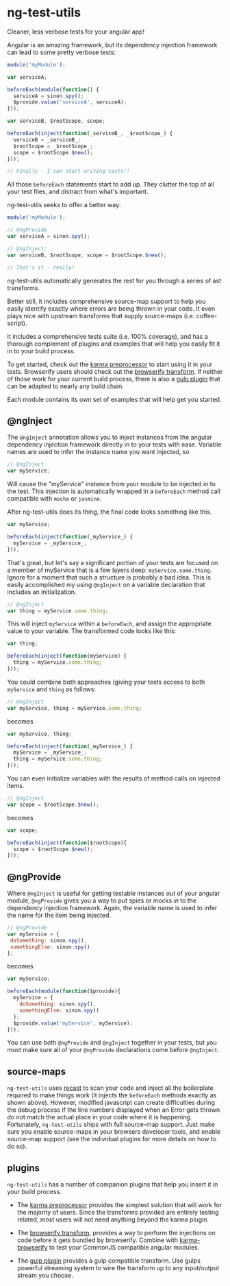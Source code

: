 ng-test-utils
=============
Cleaner, less verbose tests for your angular app!

Angular is an amazing framework, but its dependency injection framework can lead to some pretty verbose tests:

```javascript
module('myModule');

var serviceA;

beforeEach(module(function() {
  serviceA = sinon.spy();
  $provide.value('serviceA', serviceA);
}));

var serviceB, $rootScope, scope;

beforeEach(inject(function(_serviceB_, _$rootScope_) {
  serviceB = _serviceB_;
  $rootScope = _$rootScope_;
  scope = $rootScope.$new();
}));

// Finally - I can start writing tests!!
```

All those `beforeEach` statements start to add up.
They clutter the top of all your test files, and distract from what's important.

ng-test-utils seeks to offer a better way:

```javascript
module('myModule');

// @ngProvide
var serviceA = sinon.spy();

// @ngInject;
var serviceB, $rootScope, scope = $rootScope.$new();

// That's it - really!
```

ng-test-utils automatically generates the rest for you through a series of ast transforms.

Better still, it includes comprehensive source-map support to help you easily identify exactly
where errors are being thrown in your code. It even plays nice with upstream transforms that supply
source-maps (i.e. coffee-script).

It includes a comprehensive tests suite (i.e. 100% coverage), and has a thorough complement
of plugins and examples that will help you easily fit it in to your build process.

To get started, check out the [karma preprocessor](https://github.com/jamestalmage/karma-angular-test-utils)
to start using it in your tests.
Browserify users should check out the [browserify transform](https://github.com/jamestalmage/browserify-angular-test-utils).
If neither of those work for your current build process, there is also a
[gulp plugin](https://github.com/jamestalmage/gulp-angular-test-utils) that can be adapted to nearly any build chain.

Each module contains its own set of examples that will help get you started.

@ngInject
---------
The `@ngInject` annotation allows you to inject instances from the angular dependency injection framework
directly in to your tests with ease. Variable names are used to infer the instance name you want injected, so

```javascript
// @ngInject
var myService;
```

Will cause the "myService" instance from your module to be injected in to the test.
This injection is automatically wrapped in a `beforeEach` method call compatible with `mocha` or `jasmine`.

After ng-test-utils does its thing, the final code looks something like this.

```javascript
var myService;

beforeEach(inject(function(_myService_) {
  myService = _myService_;
}));
```

That's great, but let's say a significant portion of your tests are focused on a member of myService that
is a few layers deep: `myService.some.thing`. Ignore for a moment that such a structure is probably
a bad idea. This is easily accomplished my using `@ngInject` on a variable declaration that includes
an initialization.

```javascript
// @ngInject
var thing = myService.some.thing;
```
This will inject `myService` within a `beforeEach`, and assign the appropriate value to your variable.
The transformed code looks like this:

```javascript
var thing;

beforeEach(inject(function(myService) {
  thing = myService.some.thing;
}));
```

You could combine both approaches (giving your tests access to both `myService` and `thing` as follows:

```javascript
// @ngInject
var myService, thing = myService.some.thing;
```
becomes

```javascript
var myService, thing;

beforeEach(inject(function(_myService_) {
  myService = _myService_;
  thing = myService.some.thing;
}));
```

You can even initialize variables with the results of method calls on injected items.

```javascript
// @ngInject
var scope = $rootScope.$new();
```

becomes

```javascript
var scope;

beforeEach(inject(function($rootScope){
  scope = $rootScope.$new();
}));
```

@ngProvide
----------
Where `@ngInject` is useful for getting testable instances *out* of your angular module, `@ngProvide` gives
you a way to put spies or mocks *in* to the dependency injection framework. Again, the variable name is used to infer
the name for the item being injected.

```javascript
// @ngProvide
var myService = {
 doSomething: sinon.spy(),
 somethingElse: sinon.spy()
};
```

becomes

```javascript
var myService;

beforeEach(module(function($provide){
  myService = {
    doSomething: sinon.spy(),
    somethingElse: sinon.spy()
  };
  $provide.value('myService', myService);
}));
```

You can use both `@ngProvide` and `@ngInject` together in your tests, but you must make sure all of your
`@ngProvide` declarations come before `@ngInject`.

source-maps
-----------
`ng-test-utils` uses [recast](https://github.com/benjamn/recast) to scan your code and inject all the
boilerplate required to make things work (it injects the `beforeEach` methods exactly as shown above).
However, modified javascript can create difficulties during the debug process if the line numbers displayed
when an Error gets thrown do not match the actual place in your code where it is happening. Fortunately,
`ng-test-utils` ships with full source-map support. Just make sure you enable source-maps
in your browsers developer tools, and enable source-map support (see the individual plugins for more details
on how to do so).

plugins
-------
`ng-test-utils` has a number of companion plugins that help you insert it in your build process.

  * The [karma preprocessor](https://github.com/jamestalmage/karma-angular-test-utils) provides
  the simplest solution that will work for the majority of users. Since the transforms provided
  are entirely testing related, most users will not need anything beyond the karma plugin.

  * The [browserify transform](https://github.com/jamestalmage/browserify-angular-test-utils),
  provides a way to perform the injections on code before it gets bundled by browserify.
  Combine with [karma-browserify](https://github.com/Nikku/karma-browserify) to test your
  CommonJS compatible angular modules.

  * The [gulp plugin](https://github.com/jamestalmage/gulp-angular-test-utils) provides a gulp compatible
   transform. Use gulps powerful streaming system to wire the transform up to any input/output stream you choose.

